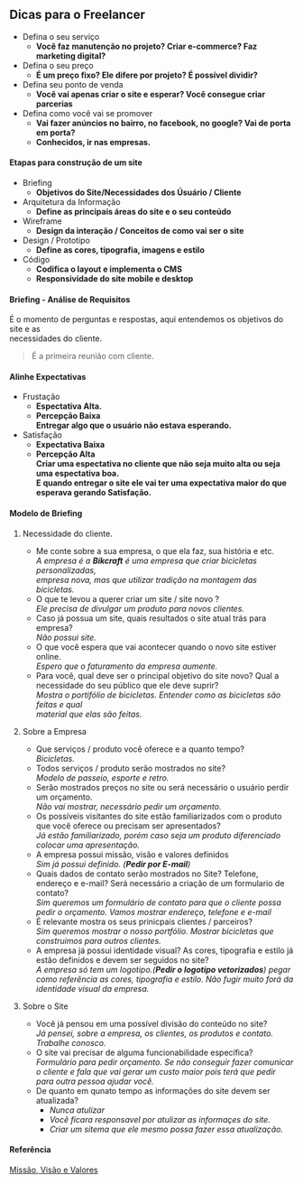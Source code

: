 ## Dicas para o Freelancer

- Defina o seu serviço
    - **Você faz manutenção no projeto? Criar e-commerce? Faz marketing digital?**<br>
- Defina o seu preço
  - **É um preço fixo? Ele difere por projeto? É possível dividir?**<br>
- Defina seu ponto de venda
    - **Você vai apenas criar o site e esperar? Você consegue criar parcerias**<br>
- Defina como você vai se promover
    - **Vai fazer anúncios no bairro, no facebook, no google? Vai de porta em porta?**<br>
    - **Conhecidos, ir nas empresas.**

#### Etapas para construção de um site

- Briefing
    - **Objetivos do Site/Necessidades dos Úsuário / Cliente**
- Arquitetura da Informação
    - **Define as principais áreas do site e o seu conteúdo**
- Wireframe
    - **Design da interação / Conceitos de como vai ser o site**
- Design / Prototipo
    - **Define as cores, tipografia, imagens e estilo**
- Código
    - **Codifica o layout e implementa o CMS**<br>
    - **Responsividade do site mobile e desktop**

#### Briefing - Análise de Requisitos
É o momento de perguntas e respostas, aqui entendemos os objetivos do site e as<br>
necessidades do cliente.<br>
> É a primeira reunião com cliente.

#### Alinhe Expectativas
- Frustação
    - **Espectativa Alta.**<br>
    - **Percepção Baixa**<br>
 **Entregar algo que o usuário não estava esperando.**
- Satisfação
    - **Expectativa Baixa**
    - **Percepção Alta**<br>
**Criar uma espectativa no cliente que não seja muito alta ou seja uma espectativa boa.**<br>
**E quando entregar o site ele vai ter uma expectativa maior do que esperava gerando Satisfação.**<br>

#### Modelo de Briefing
1.  Necessidade do cliente.
    *  Me conte sobre a sua empresa, o que ela faz, sua história e etc.<br>
        *A empresa é a **Bikcraft** é uma empresa que criar bicicletas personalizadas,* <br>
        *empresa nova, mas que utilizar tradição na montagem das bicicletas.*
    *  O que te levou a querer criar um site / site novo ?<br>
        *Ele precisa de divulgar um produto para novos clientes.*
    *  Caso já possua um site, quais resultados o site atual trás para empresa?<br>
        *Não possui site.*
    *  O que você espera que vai acontecer quando o novo site estiver online.<br>
        *Espero que o faturamento da empresa aumente.*
    *  Para você, qual deve ser o principal objetivo do site novo? Qual a necessidade do seu público que ele deve suprir?<br>
        *Mostra o portifólio de bicicletas. Entender como as bicicletas são feitas e qual* <br>
        *material que elas são feitas.*

2.  Sobre a Empresa
    * Que serviços / produto você oferece e a quanto tempo?<br>
      *Bicicletas.*
    * Todos serviços / produto serão mostrados no site?<br>
      *Modelo de passeio, esporte e retro.*
    * Serão mostrados preços no site ou será necessário o usuário perdir um orçamento.<br>
      *Não vai mostrar, necessário pedir um orçamento.*
    * Os possíveis visitantes do site estão familiarizados com o produto que você oferece ou precisam ser apresentados?<br>
      *Já estão familiarizado, porém caso seja um produto diferenciado colocar uma apresentação.*
    * A empresa possui missão, visão e valores definidos<br>
      *Sim já possui definido. (**Pedir por E-mail**)*
    * Quais dados de contato serão mostrados no Site? Telefone, endereço e e-mail? Será necessário a criação de um formulario de contato?<br>
      *Sim queremos um formulário de contato para que o cliente possa pedir o orçamento.*
      *Vamos mostrar endereço, telefone e e-mail*
    * É relevante mostra os seus prinicpais clientes / parceiros?<br>
      *Sim queremos mostrar o nosso portfólio. Mostrar bicicletas que construimos para outros clientes.*
    * A empresa já possui identidade visual? As cores, tipografia e estilo já estão definidos e devem ser seguidos no site?<br>
      *A empresa só tem um logotipo.(**Pedir o logotipo vetorizados**) pegar como referência as cores, tipografia e estilo.*
      *Não fugir muito forá da identidade visual da empresa.*

3. Sobre o Site
    * Você já pensou em uma possível divisão do conteúdo no site?<br>
    *Já pensei, sobre a empresa, os clientes, os produtos e contato. Trabalhe conosco.*
    * O site vai precisar de alguma funcionabilidade específica?<br>
    *Formulário para pedir orçamento. Se não conseguir fazer comunicar o cliente e fala que vai gerar um custo maior pois terá que pedir para outra pessoa ajudar você.*
    * De quanto em qunato tempo as informações do site devem ser atualizada?<br>
        * *Nunca atulizar*
        * *Você ficara responsavel por atulizar as informaçes do site.*
        * *Criar um sitema que ele mesmo possa fazer essa atualização.*


#### Referência
[Missão, Visão e Valores](https://www.treasy.com.br/blog/missao-visao-e-valores/)
